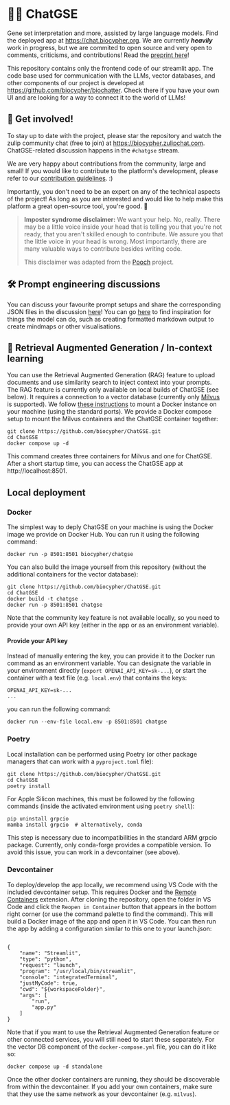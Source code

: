 # 💬🧬 ChatGSE
Gene set interpretation and more, assisted by large language models. Find the
deployed app at https://chat.biocypher.org. We are currently ***heavily***
work in progress, but we are commited to open source and very open to comments,
criticisms, and contributions! Read the [preprint
here](https://arxiv.org/abs/2305.06488)!

This repository contains only the frontend code of our streamlit app. The code
base used for communication with the LLMs, vector databases, and other
components of our project is developed at 
https://github.com/biocypher/biochatter. Check there if you have your own UI
and are looking for a way to connect it to the world of LLMs!

## 🤝 Get involved!
To stay up to date with the project, please star the repository and watch the
zulip community chat (free to join) at https://biocypher.zulipchat.com.
ChatGSE-related discussion happens in the `#chatgse` stream.

We are very happy about contributions from the community, large and small!
If you would like to contribute to the platform's development, please refer to
our [contribution guidelines](CONTRIBUTING.md). :)

Importantly, you don't need to be an expert on any of the technical aspects of
the project! As long as you are interested and would like to help make this
platform a great open-source tool, you're good. 🙂

> **Imposter syndrome disclaimer:** We want your help. No, really. There may be a little voice inside your head that is telling you that you're not ready, that you aren't skilled enough to contribute. We assure you that the little voice in your head is wrong. Most importantly, there are many valuable ways to contribute besides writing code.
>
> This disclaimer was adapted from the [Pooch](https://github.com/fatiando/pooch) project.

## 🛠 Prompt engineering discussions
You can discuss your favourite prompt setups and share the corresponding JSON
files in the discussion
[here](https://github.com/biocypher/ChatGSE/discussions/11)! You can go
[here](https://github.com/biocypher/ChatGSE/discussions/20) to find inspiration
for things the model can do, such as creating formatted markdown output to
create mindmaps or other visualisations.

## 📑 Retrieval Augmented Generation / In-context learning

You can use the Retrieval Augmented Generation (RAG) feature to upload documents
and use similarity search to inject context into your prompts. The RAG feature
is currently only available on local builds of ChatGSE (see below). It requires
a connection to a vector database (currently only [Milvus](https://milvus.io/)
is supported). We follow [these
instructions](https://milvus.io/docs/install_standalone-docker.md) to mount a
Docker instance on your machine (using the standard ports). We provide a Docker
compose setup to mount the Milvus containers and the ChatGSE container together:

```
git clone https://github.com/biocypher/ChatGSE.git
cd ChatGSE
docker compose up -d
```

This command creates three containers for Milvus and one for ChatGSE. After a
short startup time, you can access the ChatGSE app at http://localhost:8501.

## Local deployment

### Docker

The simplest way to deply ChatGSE on your machine is using the Docker image we
provide on Docker Hub. You can run it using the following command:

```
docker run -p 8501:8501 biocypher/chatgse
```

You can also build the image yourself from this repository (without the
additional containers for the vector database):

```
git clone https://github.com/biocypher/ChatGSE.git
cd ChatGSE
docker build -t chatgse .
docker run -p 8501:8501 chatgse
```

Note that the community key feature is not available locally, so you need to
provide your own API key (either in the app or as an environment variable).

#### Provide your API key
Instead of manually entering the key, you can provide it to the Docker run
command as an environment variable. You can designate the variable in your
environment directly (`export OPENAI_API_KEY=sk-...`), or start the container
with a text file (e.g. `local.env`) that contains the keys:

```
OPENAI_API_KEY=sk-...
...
```

you can run the following command: 

```
docker run --env-file local.env -p 8501:8501 chatgse
```

### Poetry
Local installation can be performed using Poetry (or other package managers
that can work with a `pyproject.toml` file):

```
git clone https://github.com/biocypher/ChatGSE.git
cd ChatGSE
poetry install
```

For Apple Silicon machines, this must be followed by the following commands
(inside the activated environment using `poetry shell`):

```
pip uninstall grpcio
mamba install grpcio  # alternatively, conda
```

This step is necessary due to incompatibilities in the standard ARM grpcio
package. Currently, only conda-forge provides a compatible version. To avoid
this issue, you can work in a devcontainer (see above).

### Devcontainer
To deploy/develop the app locally, we recommend using VS Code with the included
devcontainer setup. This requires Docker and the [Remote
Containers](https://marketplace.visualstudio.com/items?itemName=ms-vscode-remote.remote-containers)
extension. After cloning the repository, open the folder in VS Code and click
the `Reopen in Container` button that appears in the bottom right corner (or
use the command palette to find the command). This will build a Docker image
of the app and open it in VS Code. You can then run the app by adding a
configuration similar to this one to your launch.json:

```

{
    "name": "Streamlit",
    "type": "python",
    "request": "launch",
    "program": "/usr/local/bin/streamlit",
    "console": "integratedTerminal",
    "justMyCode": true,
    "cwd": "${workspaceFolder}",
    "args": [
        "run",
        "app.py"
    ]
}

```

Note that if you want to use the Retrieval Augmented Generation feature or other
connected services, you will still need to start these separately. For the
vector DB component of the `docker-compose.yml` file, you can do it like so:

```
docker compose up -d standalone
```

Once the other docker containers are running, they should be discoverable from
within the devcontainer. If you add your own containers, make sure that they
use the same network as your devcontainer (e.g. `milvus`).


